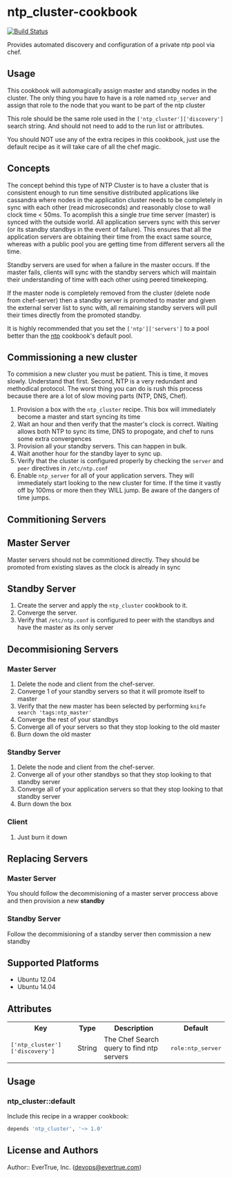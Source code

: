 # ntp_cluster-cookbook

[![Build Status](https://travis-ci.org/evertrue/ntp_cluster-cookbook.svg)](https://travis-ci.org/evertrue/ntp_cluster-cookbook)

Provides automated discovery and configuration of a private ntp pool via chef.

## Usage

This cookbook will automagically assign master and standby nodes in the cluster.
The only thing you have to have is a role named `ntp_server` and assign that role
to the node that you want to be part of the ntp cluster

This role should be the same role used in the `['ntp_cluster']['discovery']` search string.
And should not need to add to the run list or attributes.

You should NOT use any of the extra recipes in this cookbook, just use the default
recipe as it will take care of all the chef magic.

## Concepts

The concept behind this type of NTP Cluster is to have a cluster that is consistent enough to
run time sensitive distributed applications like cassandra where nodes in the application cluster
needs to be completely in sync with each other (read microseconds) and reasonably close to wall clock time < 50ms.
To acomplish this a single *true* time server (master) is synced with the outside world. All application servers
sync with this server (or its standby standbys in the event of failure). This ensures that all the
application servers are obtaining their time from the exact same source, whereas with a public pool
you are getting time from different servers all the time.

Standby servers are used for when a failure in the master occurs.  If the master fails, clients will
sync with the standby servers which will maintain their understanding of time with each other using
peered timekeeping.

If the master node is completely removed from the cluster (delete node from chef-server) then a standby server is
promoted to master and given the external server list to sync with, all remaining standby servers will pull their
times directly from the promoted standby.

It is highly recommended that you set the `['ntp']['servers']` to a pool better than the
[ntp](https://github.com/gmiranda23/ntp) cookbook's default pool.

## Commissioning a new cluster

To commision a new cluster you must be patient. This is time, it moves slowly. Understand that first.  Second, NTP is a very redundant
and methodical protocol. The worst thing you can do is rush this process because there are a lot of slow moving parts (NTP, DNS, Chef).

1. Provision a box with the `ntp_cluster` recipe.  This box will immediately become a master and start syncing its time
2. Wait an hour and then verify that the master's clock is correct.  Waiting allows both NTP to sync its time, DNS to propogate,
and chef to runs some extra convergences
3. Provision all your standby servers. This can happen in bulk.
4. Wait another hour for the standby layer to sync up.
5. Verify that the cluster is configured properly by checking the `server` and `peer` directives in `/etc/ntp.conf`
5. Enable `ntp_server` for all of your application servers. They will immediately start looking to the new cluster for time. If
the time it vastly off by 100ms or more then they WILL jump.  Be aware of the dangers of time jumps.

## Commitioning Servers

## Master Server

Master servers should not be commitioned directly.  They should be promoted from existing slaves as the clock is already in sync

## Standby Server

1. Create the server and apply the `ntp_cluster` cookbook to it.
2. Converge the server.
3. Verify that `/etc/ntp.conf` is configured to peer with the standbys and have the master as its only server

## Decommisioning Servers

### Master Server

1. Delete the node and client from the chef-server.
2. Converge 1 of your standby servers so that it will promote itself to master
3. Verify that the new master has been selected by performing `knife search 'tags:ntp_master'`
4. Converge the rest of your standbys
5. Converge all of your servers so that they stop looking to the old master
6. Burn down the old master

### Standby Server

1. Delete the node and client from the chef-server.
2. Converge all of your other standbys so that they stop looking to that standby server
2. Converge all of your application servers so that they stop looking to that standby server
3. Burn down the box

### Client

1. Just burn it down

## Replacing Servers

### Master Server

You should follow the decommisioning of a master server proccess above and then provision a new **standby**

### Standby Server

Follow the decommisioning of a standby server then commission a new standby

## Supported Platforms

* Ubuntu 12.04
* Ubuntu 14.04

## Attributes

<table>
  <tr>
    <th>Key</th>
    <th>Type</th>
    <th>Description</th>
    <th>Default</th>
  </tr>
  <tr>
    <td><tt>['ntp_cluster']['discovery']</tt></td>
    <td>String</td>
    <td>The Chef Search query to find ntp servers</td>
    <td><tt>role:ntp_server</tt></td>
  </tr>
</table>

## Usage

### ntp_cluster::default

Include this recipe in a wrapper cookbook:

```ruby
depends 'ntp_cluster', '~> 1.0'
```

## License and Authors

Author:: EverTrue, Inc. (<devops@evertrue.com>)
